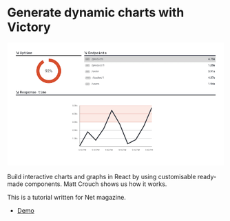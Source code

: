 # Generate dynamic charts with Victory

![Example screenshot][example screenshot]

Build interactive charts and graphs in React by using customisable ready-made components. Matt Crouch shows us how it works.

This is a tutorial written for Net magazine.

- [Demo][demo]
  <!-- - [Blog post][blog post] -->
  <!-- - [Buy Net magazine Issue 330][net magazine] -->

[demo]: https://mattcrouch.github.io/victoryexample/

<!-- [blog post]: https://mattcrouch.github.io/blog/2019/11/manage-react-form-state-with-formik/ -->
<!-- [net magazine]: https://www.myfavouritemagazines.co.uk/design/net-magazine-back-issues/net-april-2020-issue-330/ -->

[example screenshot]: screenshot.png
